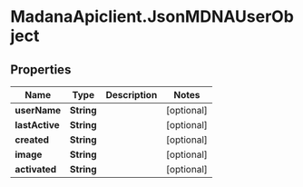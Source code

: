 # MadanaApiclient.JsonMDNAUserObject

## Properties

Name | Type | Description | Notes
------------ | ------------- | ------------- | -------------
**userName** | **String** |  | [optional] 
**lastActive** | **String** |  | [optional] 
**created** | **String** |  | [optional] 
**image** | **String** |  | [optional] 
**activated** | **String** |  | [optional] 


